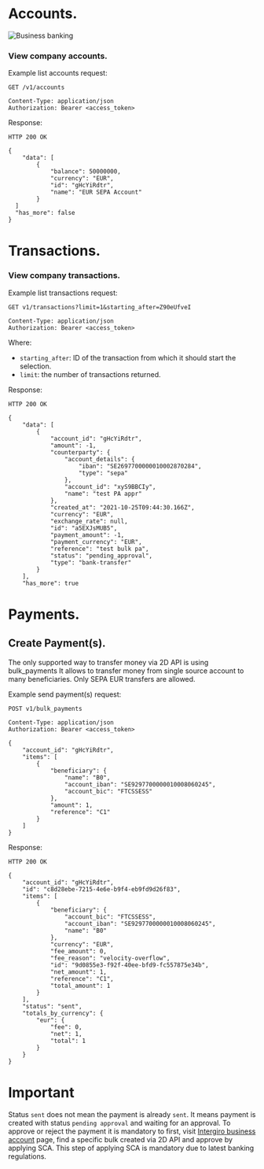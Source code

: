 # Accounts.

<img :src="$withBase('/assets/img/embedded-splash.jpg')" alt="Business banking">

### View company accounts.

Example list accounts request:

``` {1}
GET /v1/accounts

Content-Type: application/json
Authorization: Bearer <access_token>
```

Response:

``` {1}
HTTP 200 OK

{
	"data": [
		{
			"balance": 50000000,
			"currency": "EUR",
			"id": "gHcYiRdtr",
			"name": "EUR SEPA Account"
		}
  ]
  "has_more": false
}
```

# Transactions.

### View company transactions.

Example list transactions request:

``` {1}
GET v1/transactions?limit=1&starting_after=Z90eUfveI

Content-Type: application/json
Authorization: Bearer <access_token>
```
Where:
- `starting_after`: ID of the transaction from which it should start the selection.
- `limit`: the number of transactions returned.

Response:

``` {1,4-5}
HTTP 200 OK

{
	"data": [
		{
			"account_id": "gHcYiRdtr",
			"amount": -1,
			"counterparty": {
				"account_details": {
					"iban": "SE2697700000010002870284",
					"type": "sepa"
				},
				"account_id": "xyS9BBCIy",
				"name": "test PA appr"
			},
			"created_at": "2021-10-25T09:44:30.166Z",
			"currency": "EUR",
			"exchange_rate": null,
			"id": "a5EXJsMUB5",
			"payment_amount": -1,
			"payment_currency": "EUR",
			"reference": "test bulk pa",
			"status": "pending_approval",
			"type": "bank-transfer"
		}
	],
	"has_more": true

```

# Payments.

## Create Payment(s).

The only supported way to transfer money via 2D API is using bulk_payments
It allows to transfer money from single source account to many beneficiaries.
Only SEPA EUR transfers are allowed.


Example send payment(s) request:

``` {1}
POST v1/bulk_payments

Content-Type: application/json
Authorization: Bearer <access_token>

{
	"account_id": "gHcYiRdtr",
	"items": [
		{
			"beneficiary": {
				"name": "B0",
				"account_iban": "SE9297700000010008060245",
				"account_bic": "FTCSSESS"
			},
			"amount": 1,
			"reference": "C1"
		}
	]
}
```

Response:

``` {1}
HTTP 200 OK

{
	"account_id": "gHcYiRdtr",
	"id": "c8d28ebe-7215-4e6e-b9f4-eb9fd9d26f83",
	"items": [
		{
			"beneficiary": {
				"account_bic": "FTCSSESS",
				"account_iban": "SE9297700000010008060245",
				"name": "B0"
			},
			"currency": "EUR",
			"fee_amount": 0,
			"fee_reason": "velocity-overflow",
			"id": "9d0855e3-f92f-40ee-bfd9-fc557875e34b",
			"net_amount": 1,
			"reference": "C1",
			"total_amount": 1
		}
	],
	"status": "sent",
	"totals_by_currency": {
		"eur": {
			"fee": 0,
			"net": 1,
			"total": 1
		}
	}
}
```

# Important
Status `sent` does not mean the payment is already `sent`. It means payment is created with status `pending approval` and waiting for an approval. To approve or reject the payment it is mandatory to first, visit [Intergiro business account](https://business.intergiro.com/portal/payments/api-payments) page, find a specific bulk created via 2D API and approve by applying SCA. This step of applying SCA is mandatory due to latest banking regulations.
